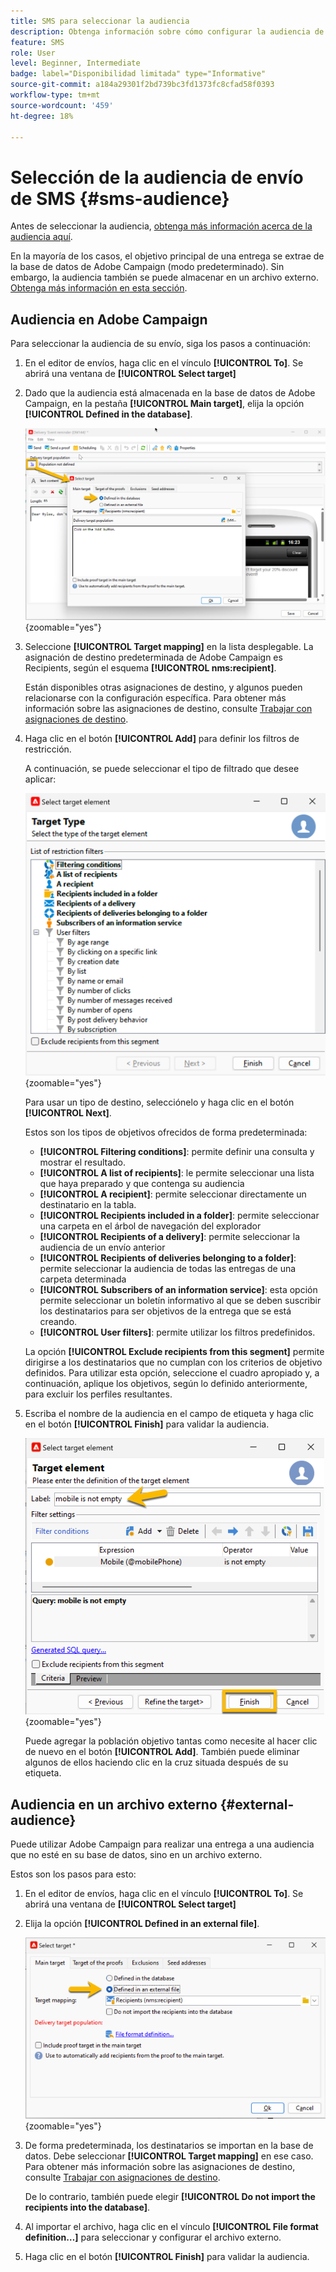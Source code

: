 ```yaml
---
title: SMS para seleccionar la audiencia
description: Obtenga información sobre cómo configurar la audiencia de un envío de SMS
feature: SMS
role: User
level: Beginner, Intermediate
badge: label="Disponibilidad limitada" type="Informative"
source-git-commit: a184a29301f2bd739bc3fd1373fc8cfad58f0393
workflow-type: tm+mt
source-wordcount: '459'
ht-degree: 18%

---
```



# Selección de la audiencia de envío de SMS {#sms-audience}

Antes de seleccionar la audiencia, [obtenga más información acerca de la audiencia aquí](../../audiences/gs-audiences.md).

En la mayoría de los casos, el objetivo principal de una entrega se extrae de la base de datos de Adobe Campaign (modo predeterminado). Sin embargo, la audiencia también se puede almacenar en un archivo externo. [Obtenga más información en esta sección](#external-audience).

## Audiencia en Adobe Campaign

Para seleccionar la audiencia de su envío, siga los pasos a continuación:

1. En el editor de envíos, haga clic en el vínculo **[!UICONTROL To]**. Se abrirá una ventana de **[!UICONTROL Select target]**

1. Dado que la audiencia está almacenada en la base de datos de Adobe Campaign, en la pestaña **[!UICONTROL Main target]**, elija la opción **[!UICONTROL Defined in the database]**.

   ![](assets/audience_to.png){zoomable="yes"}

1. Seleccione **[!UICONTROL Target mapping]** en la lista desplegable. La asignación de destino predeterminada de Adobe Campaign es Recipients, según el esquema **[!UICONTROL nms:recipient]**.

   Están disponibles otras asignaciones de destino, y algunos pueden relacionarse con la configuración específica. Para obtener más información sobre las asignaciones de destino, consulte [Trabajar con asignaciones de destino](../../audiences/target-mappings.md).

1. Haga clic en el botón **[!UICONTROL Add]** para definir los filtros de restricción.

   A continuación, se puede seleccionar el tipo de filtrado que desee aplicar:

   ![](assets/audience_filters.png){zoomable="yes"}

   Para usar un tipo de destino, selecciónelo y haga clic en el botón **[!UICONTROL Next]**.

   Estos son los tipos de objetivos ofrecidos de forma predeterminada:

   * **[!UICONTROL Filtering conditions]**: permite definir una consulta y mostrar el resultado.
   * **[!UICONTROL A list of recipients]**: le permite seleccionar una lista que haya preparado y que contenga su audiencia
   * **[!UICONTROL A recipient]**: permite seleccionar directamente un destinatario en la tabla.
   * **[!UICONTROL Recipients included in a folder]**: permite seleccionar una carpeta en el árbol de navegación del explorador
   * **[!UICONTROL Recipients of a delivery]**: permite seleccionar la audiencia de un envío anterior
   * **[!UICONTROL Recipients of deliveries belonging to a folder]**: permite seleccionar la audiencia de todas las entregas de una carpeta determinada
   * **[!UICONTROL Subscribers of an information service]**: esta opción permite seleccionar un boletín informativo al que se deben suscribir los destinatarios para ser objetivos de la entrega que se está creando.
   * **[!UICONTROL User filters]**: permite utilizar los filtros predefinidos.

   La opción **[!UICONTROL Exclude recipients from this segment]** permite dirigirse a los destinatarios que no cumplan con los criterios de objetivo definidos. Para utilizar esta opción, seleccione el cuadro apropiado y, a continuación, aplique los objetivos, según lo definido anteriormente, para excluir los perfiles resultantes.

1. Escriba el nombre de la audiencia en el campo de etiqueta y haga clic en el botón **[!UICONTROL Finish]** para validar la audiencia.

   ![](assets/audience_finish.png){zoomable="yes"}

   Puede agregar la población objetivo tantas como necesite al hacer clic de nuevo en el botón **[!UICONTROL Add]**. También puede eliminar algunos de ellos haciendo clic en la cruz situada después de su etiqueta.

## Audiencia en un archivo externo {#external-audience}

Puede utilizar Adobe Campaign para realizar una entrega a una audiencia que no esté en su base de datos, sino en un archivo externo.

Estos son los pasos para esto:

1. En el editor de envíos, haga clic en el vínculo **[!UICONTROL To]**. Se abrirá una ventana de **[!UICONTROL Select target]**

1. Elija la opción **[!UICONTROL Defined in an external file]**.

   ![](assets/audience_externalfile.png){zoomable="yes"}

1. De forma predeterminada, los destinatarios se importan en la base de datos. Debe seleccionar **[!UICONTROL Target mapping]** en ese caso. Para obtener más información sobre las asignaciones de destino, consulte [Trabajar con asignaciones de destino](../../audiences/target-mappings.md).

   De lo contrario, también puede elegir **[!UICONTROL Do not import the recipients into the database]**.

1. Al importar el archivo, haga clic en el vínculo **[!UICONTROL File format definition…]** para seleccionar y configurar el archivo externo.

1. Haga clic en el botón **[!UICONTROL Finish]** para validar la audiencia.
